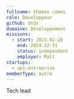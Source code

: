```yaml
---
fullname: thomas comes
role: Développeur
github: Un3x
domaine: Développement
missions:
  - start: 2023-02-20
    end: 2024-12-31
    status: independent
    employer: Malt
startups:
  - api-entreprise
memberType: autre
---
```


Tech lead 
